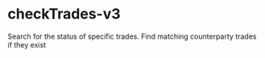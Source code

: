 # checkTrades-v3
Search for the status of specific trades.  Find matching counterparty trades if they exist
